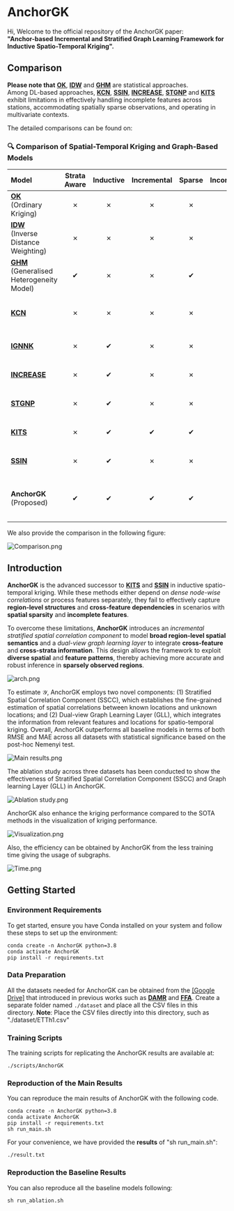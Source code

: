 # AnchorGK 

Hi, Welcome to the official repository of the AnchorGK paper:  
**"Anchor-based Incremental and Stratified Graph Learning Framework for Inductive Spatio-Temporal Kriging".** 

## Comparison

**Please note that** [**OK**](https://link.springer.com/book/10.1007/978-3-662-05294-5), [**IDW**](https://www.sciencedirect.com/science/article/abs/pii/S0098300408000721) and [**GHM**](https://www.tandfonline.com/doi/full/10.1080/13658816.2022.2147530?scroll=top&needAccess=true) are statistical approaches.  
Among DL-based approaches, [**KCN**](https://arxiv.org/pdf/2306.09463), [**SSIN**](https://arxiv.org/pdf/2311.15530), [**INCREASE**](https://arxiv.org/abs/2302.02738), [**STGNP**](https://dl.acm.org/doi/pdf/10.1145/3580305.3599372) and [**KITS**](https://arxiv.org/pdf/2311.02565) exhibit limitations in effectively handling incomplete features across stations, accommodating spatially sparse observations, and operating in multivariate contexts.

The detailed comparisons can be found on:

### 🔍 Comparison of Spatial-Temporal Kriging and Graph-Based Models

| **Model** | **Strata**<br>**Aware** | **Inductive** | **Incremental** | **Sparse** | **Incomplete** | **Multi-**<br>**variate** | **Effi-**<br>**ciency** | **Strengths** | **Limitations** |
| :-- | :--: | :--: | :--: | :--: | :--: | :--: | :--: | :-- | :-- |
| [**OK**](https://link.springer.com/book/10.1007/978-3-662-05294-5)<br>(Ordinary Kriging) | ✗ | ✗ | ✗ | ✗ | ✗ | ✗ | Med | Classic baseline | Not scalable; ignores heterogeneity |
| [**IDW**](https://www.sciencedirect.com/science/article/abs/pii/S0098300408000721)<br>(Inverse Distance Weighting) | ✗ | ✗ | ✗ | ✗ | ✗ | ✗ | High | Simple; no training | Ignores spatial correlation |
| [**GHM**](https://www.tandfonline.com/doi/full/10.1080/13658816.2022.2147530?scroll=top&needAccess=true)<br>(Generalised Heterogeneity Model) | ✔ | ✗ | ✗ | ✔ | ✗ | ✗ | Med | Stratified spatial modelling | Non-inductive; fixed graph |
| [**KCN**](https://arxiv.org/pdf/2306.09463) | ✗ | ✗ | ✗ | ✗ | ✗ | ✗ | Med | CNN-based spatial learning | Poor on missing & multi-variate data |
| [**IGNNK**](https://openreview.net/forum?id=jeBic1U1KXz) | ✗ | ✔ | ✗ | ✗ | ✗ | ✗ | High | Inductive kriging via GNN | No strata; no missing data support |
| [**INCREASE**](https://arxiv.org/abs/2302.02738) | ✗ | ✔ | ✗ | ✗ | ✗ | ✗ | Med | Good generalisation | No sparse or multivariate input support |
| [**STGNP**](https://dl.acm.org/doi/pdf/10.1145/3580305.3599372) | ✗ | ✔ | ✗ | ✗ | ✗ | ✔ | Med | Multivariate TS modelling | Poor handling of missing features |
| [**KITS**](https://arxiv.org/pdf/2311.02565) | ✗ | ✔ | ✔ | ✔ | ✗ | ✗ | Low | Handles sparsity; incremental | Biased by pseudo-nodes |
| [**SSIN**](https://arxiv.org/pdf/2311.15530) | ✗ | ✔ | ✗ | ✗ | ✗ | ✗ | Med | Lightweight spatial method | No support for missing or multivariate |
| **AnchorGK**<br>(Proposed) | ✔ | ✔ | ✔ | ✔ | ✔ | ✔ | High | Full support for sparse,<br>incomplete, multivariate data | Scaling to larger graphs TBD |

We also provide the comparison in the following figure:

![Comparison.png](Figures/6.Comparison.png)

## Introduction

**AnchorGK** is the advanced successor to [**KITS**](https://arxiv.org/pdf/2311.02565) and [**SSIN**](https://arxiv.org/pdf/2311.15530) in inductive spatio-temporal kriging. While these methods either depend on *dense node-wise correlations* or process features separately, they fail to effectively capture **region-level structures** and **cross-feature dependencies** in scenarios with **spatial sparsity** and **incomplete features**.  

To overcome these limitations, **AnchorGK** introduces an *incremental stratified spatial correlation component* to model **broad region-level spatial semantics** and a *dual-view graph learning layer* to integrate **cross-feature** and **cross-strata information**. This design allows the framework to exploit **diverse spatial** and **feature patterns**, thereby achieving more accurate and robust inference in **sparsely observed regions**.  

![arch.png](Figures/1.arch.png)

To estimate $\mathcal{Y}$, AnchorGK employs two novel components: (1) Stratified Spatial Correlation Component (SSCC), which establishes the fine-grained estimation of spatial correlations between known locations and unknown locations; and (2) Dual-view Graph Learning Layer (GLL), which integrates the information from relevant features and locations for spatio-temporal kriging. Overall, AnchorGK outperforms all baseline models in terms of both RMSE and MAE across all datasets with statistical significance based on the post-hoc Nemenyi test.

![Main results.png](Figures/2.Main_results.png)

The ablation study across three datasets has been conducted to show the effectiveness of Stratified Spatial Correlation Component (SSCC) and Graph learning Layer (GLL) in AnchorGK.

![Ablation study.png](Figures/3.Main_ablation.png)

AnchorGK also enhance the kriging performance compared to the SOTA methods in the visualization of kriging performance.

![Visualization.png](Figures/4.Visualization.png)

Also, the efficiency can be obtained by AnchorGK from the less training time giving the usage of subgraphs.

![Time.png](Figures/5.Time.png)

## Getting Started

### Environment Requirements

To get started, ensure you have Conda installed on your system and follow these steps to set up the environment:

```
conda create -n AnchorGK python=3.8
conda activate AnchorGK
pip install -r requirements.txt
```

### Data Preparation

All the datasets needed for AnchorGK can be obtained from the [[Google Drive]](https://drive.google.com/drive/folders/1br5TDSDLRB_lq_lvFhkO5ayxkcOVWsip) that introduced in previous works such as [**DAMR**](https://dl.acm.org/doi/abs/10.1145/3589333) and [**FFA**](https://www.microsoft.com/en-us/research/wp-content/uploads/2016/02/Forecasting20air20qualtiy-kdd2015-camera-ready.pdf). 
Create a separate folder named ```./dataset``` and place all the CSV files in this directory. 
**Note**: Place the CSV files directly into this directory, such as "./dataset/ETTh1.csv"


### Training Scripts

The training scripts for replicating the AnchorGK results are available at:

```
./scripts/AnchorGK
```

### Reproduction of the Main Results

You can reproduce the main results of AnchorGK with the following code.

```
conda create -n AnchorGK python=3.8
conda activate AnchorGK
pip install -r requirements.txt
sh run_main.sh
```

For your convenience, we have provided the **results** of "sh run_main.sh":
```
./result.txt
```

### Reproduction the Baseline Results

You can also reproduce all the baseline models following:
```
sh run_ablation.sh
```
